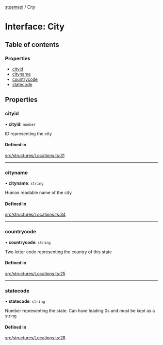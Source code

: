 [steamapi](../README.md) / City

# Interface: City

## Table of contents

### Properties

- [cityid](City.md#cityid)
- [cityname](City.md#cityname)
- [countrycode](City.md#countrycode)
- [statecode](City.md#statecode)

## Properties

### cityid

• **cityid**: `number`

ID representing the city

#### Defined in

[src/structures/Locations.ts:31](https://github.com/xDimGG/node-steamapi/blob/acff462/src/structures/Locations.ts#L31)

___

### cityname

• **cityname**: `string`

Human readable name of the city

#### Defined in

[src/structures/Locations.ts:34](https://github.com/xDimGG/node-steamapi/blob/acff462/src/structures/Locations.ts#L34)

___

### countrycode

• **countrycode**: `string`

Two letter code representing the country of this state

#### Defined in

[src/structures/Locations.ts:25](https://github.com/xDimGG/node-steamapi/blob/acff462/src/structures/Locations.ts#L25)

___

### statecode

• **statecode**: `string`

Number representing the state. Can have leading 0s and must be kept as a string

#### Defined in

[src/structures/Locations.ts:28](https://github.com/xDimGG/node-steamapi/blob/acff462/src/structures/Locations.ts#L28)
